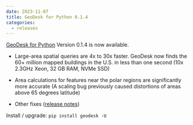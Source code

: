 ```yaml
---
date: 2023-11-07
title: GeoDesk for Python 0.1.4
categories:
  - releases
---
```


[GeoDesk for Python](https://docs.geodesk.com/python) Version 0.1.4 is now available.

- Large-area spatial queries are 4x to 30x faster. GeoDesk now finds the 60+ million mapped buildings in the U.S. in less than one second (10x 2.3GHz Xeon, 32 GB RAM, NVMe SSD)

- Area calculations for features near the polar regions are significantly more accurate (A scaling bug previously caused distortions of areas above 65 degrees latitude)

- Other fixes ([release notes](https://github.com/clarisma/geodesk-py/releases/tag/v0.1.4))

Install / upgrade: `pip install geodesk -U`

